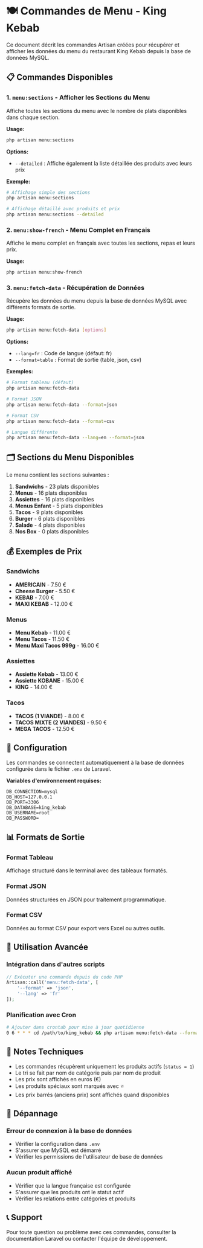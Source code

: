 # 🍽️ Commandes de Menu - King Kebab

Ce document décrit les commandes Artisan créées pour récupérer et afficher les données du menu du restaurant King Kebab depuis la base de données MySQL.

## 📋 Commandes Disponibles

### 1. `menu:sections` - Afficher les Sections du Menu
Affiche toutes les sections du menu avec le nombre de plats disponibles dans chaque section.

**Usage:**
```bash
php artisan menu:sections
```

**Options:**
- `--detailed` : Affiche également la liste détaillée des produits avec leurs prix

**Exemple:**
```bash
# Affichage simple des sections
php artisan menu:sections

# Affichage détaillé avec produits et prix
php artisan menu:sections --detailed
```

### 2. `menu:show-french` - Menu Complet en Français
Affiche le menu complet en français avec toutes les sections, repas et leurs prix.

**Usage:**
```bash
php artisan menu:show-french
```

### 3. `menu:fetch-data` - Récupération de Données
Récupère les données du menu depuis la base de données MySQL avec différents formats de sortie.

**Usage:**
```bash
php artisan menu:fetch-data [options]
```

**Options:**
- `--lang=fr` : Code de langue (défaut: fr)
- `--format=table` : Format de sortie (table, json, csv)

**Exemples:**
```bash
# Format tableau (défaut)
php artisan menu:fetch-data

# Format JSON
php artisan menu:fetch-data --format=json

# Format CSV
php artisan menu:fetch-data --format=csv

# Langue différente
php artisan menu:fetch-data --lang=en --format=json
```

## 🗂️ Sections du Menu Disponibles

Le menu contient les sections suivantes :

1. **Sandwichs** - 23 plats disponibles
2. **Menus** - 16 plats disponibles  
3. **Assiettes** - 16 plats disponibles
4. **Menus Enfant** - 5 plats disponibles
5. **Tacos** - 9 plats disponibles
6. **Burger** - 6 plats disponibles
7. **Salade** - 4 plats disponibles
8. **Nos Box** - 0 plats disponibles

## 💰 Exemples de Prix

### Sandwichs
- **AMERICAIN** - 7.50 €
- **Cheese Burger** - 5.50 €
- **KEBAB** - 7.00 €
- **MAXI KEBAB** - 12.00 €

### Menus
- **Menu Kebab** - 11.00 €
- **Menu Tacos** - 11.50 €
- **Menu Maxi Tacos 999g** - 16.00 €

### Assiettes
- **Assiette Kebab** - 13.00 €
- **Assiette KOBANE** - 15.00 €
- **KING** - 14.00 €

### Tacos
- **TACOS (1 VIANDE)** - 8.00 €
- **TACOS MIXTE (2 VIANDES)** - 9.50 €
- **MEGA TACOS** - 12.50 €

## 🔧 Configuration

Les commandes se connectent automatiquement à la base de données configurée dans le fichier `.env` de Laravel.

**Variables d'environnement requises:**
```env
DB_CONNECTION=mysql
DB_HOST=127.0.0.1
DB_PORT=3306
DB_DATABASE=king_kebab
DB_USERNAME=root
DB_PASSWORD=
```

## 📊 Formats de Sortie

### Format Tableau
Affichage structuré dans le terminal avec des tableaux formatés.

### Format JSON
Données structurées en JSON pour traitement programmatique.

### Format CSV
Données au format CSV pour export vers Excel ou autres outils.

## 🚀 Utilisation Avancée

### Intégration dans d'autres scripts
```php
// Exécuter une commande depuis du code PHP
Artisan::call('menu:fetch-data', [
    '--format' => 'json',
    '--lang' => 'fr'
]);
```

### Planification avec Cron
```bash
# Ajouter dans crontab pour mise à jour quotidienne
0 6 * * * cd /path/to/king_kebab && php artisan menu:fetch-data --format=csv > /tmp/menu_$(date +\%Y\%m\%d).csv
```

## 📝 Notes Techniques

- Les commandes récupèrent uniquement les produits actifs (`status = 1`)
- Le tri se fait par nom de catégorie puis par nom de produit
- Les prix sont affichés en euros (€)
- Les produits spéciaux sont marqués avec ⭐
- Les prix barrés (anciens prix) sont affichés quand disponibles

## 🐛 Dépannage

### Erreur de connexion à la base de données
- Vérifier la configuration dans `.env`
- S'assurer que MySQL est démarré
- Vérifier les permissions de l'utilisateur de base de données

### Aucun produit affiché
- Vérifier que la langue française est configurée
- S'assurer que les produits ont le statut actif
- Vérifier les relations entre catégories et produits

## 📞 Support

Pour toute question ou problème avec ces commandes, consulter la documentation Laravel ou contacter l'équipe de développement. 